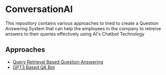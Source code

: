 
# ConversationAI

This repository contains various approaches to tried to create a Question Answering System that can help the employees in the company to retreive answers to their queries effectively using AI's Chatbot Technology

## Approaches

- [Query Retrieval Based Question Answering](https://github.com/ayush9818/ConversationAI/wiki/Query-Retrieval-Based-Question-Answering)
- [GPT3 Based QA Bot](https://github.com/ayush9818/ConversationAI/wiki/OpenAI's-GPT3-Based-Depression-Consultant)






